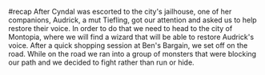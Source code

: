 #recap
After Cyndal was escorted to the city's jailhouse, one of her companions, Audrick, a mut Tiefling, got our attention and asked us to help restore their voice. In order to do that we need to head to the city of Montopia, where we will find a wizard that will be able to restore Audrick's voice. After a quick shopping session at Ben's Bargain, we set off on the road. While on the road we ran into a group of monsters that were blocking our path and we decided to fight rather than run or hide.